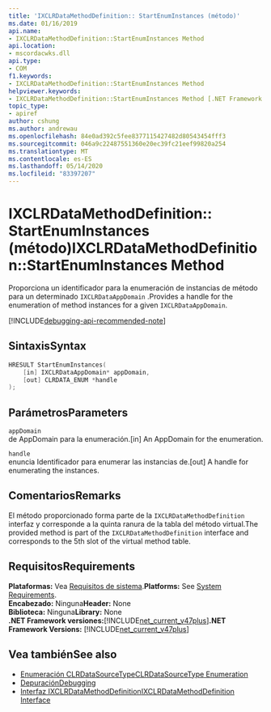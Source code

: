 ```yaml
---
title: 'IXCLRDataMethodDefinition:: StartEnumInstances (método)'
ms.date: 01/16/2019
api.name:
- IXCLRDataMethodDefinition::StartEnumInstances Method
api.location:
- mscordacwks.dll
api.type:
- COM
f1.keywords:
- IXCLRDataMethodDefinition::StartEnumInstances Method
helpviewer.keywords:
- IXCLRDataMethodDefinition::StartEnumInstances Method [.NET Framework debugging]
topic_type:
- apiref
author: cshung
ms.author: andrewau
ms.openlocfilehash: 84e0ad392c5fee8377115427482d80543454fff3
ms.sourcegitcommit: 046a9c22487551360e20ec39fc21eef99820a254
ms.translationtype: MT
ms.contentlocale: es-ES
ms.lasthandoff: 05/14/2020
ms.locfileid: "83397207"
---
```

# <a name="ixclrdatamethoddefinitionstartenuminstances-method"></a><span data-ttu-id="b12c8-102">IXCLRDataMethodDefinition:: StartEnumInstances (método)</span><span class="sxs-lookup"><span data-stu-id="b12c8-102">IXCLRDataMethodDefinition::StartEnumInstances Method</span></span>

<span data-ttu-id="b12c8-103">Proporciona un identificador para la enumeración de instancias de método para un determinado `IXCLRDataAppDomain` .</span><span class="sxs-lookup"><span data-stu-id="b12c8-103">Provides a handle for the enumeration of method instances for a given `IXCLRDataAppDomain`.</span></span>

[!INCLUDE[debugging-api-recommended-note](../../../../includes/debugging-api-recommended-note.md)]

## <a name="syntax"></a><span data-ttu-id="b12c8-104">Sintaxis</span><span class="sxs-lookup"><span data-stu-id="b12c8-104">Syntax</span></span>

```cpp
HRESULT StartEnumInstances(
    [in] IXCLRDataAppDomain* appDomain,
    [out] CLRDATA_ENUM *handle
);
```

## <a name="parameters"></a><span data-ttu-id="b12c8-105">Parámetros</span><span class="sxs-lookup"><span data-stu-id="b12c8-105">Parameters</span></span>

`appDomain`\
<span data-ttu-id="b12c8-106">de AppDomain para la enumeración.</span><span class="sxs-lookup"><span data-stu-id="b12c8-106">[in] An AppDomain for the enumeration.</span></span>

`handle`\
<span data-ttu-id="b12c8-107">enuncia Identificador para enumerar las instancias de.</span><span class="sxs-lookup"><span data-stu-id="b12c8-107">[out] A handle for enumerating the instances.</span></span>

## <a name="remarks"></a><span data-ttu-id="b12c8-108">Comentarios</span><span class="sxs-lookup"><span data-stu-id="b12c8-108">Remarks</span></span>

<span data-ttu-id="b12c8-109">El método proporcionado forma parte de la `IXCLRDataMethodDefinition` interfaz y corresponde a la quinta ranura de la tabla del método virtual.</span><span class="sxs-lookup"><span data-stu-id="b12c8-109">The provided method is part of the `IXCLRDataMethodDefinition` interface and corresponds to the 5th slot of the virtual method table.</span></span>

## <a name="requirements"></a><span data-ttu-id="b12c8-110">Requisitos</span><span class="sxs-lookup"><span data-stu-id="b12c8-110">Requirements</span></span>

<span data-ttu-id="b12c8-111">**Plataformas:** Vea [Requisitos de sistema](../../../../docs/framework/get-started/system-requirements.md).</span><span class="sxs-lookup"><span data-stu-id="b12c8-111">**Platforms:** See [System Requirements](../../../../docs/framework/get-started/system-requirements.md).</span></span>  
<span data-ttu-id="b12c8-112">**Encabezado:** Ninguna</span><span class="sxs-lookup"><span data-stu-id="b12c8-112">**Header:** None</span></span>  
<span data-ttu-id="b12c8-113">**Biblioteca:** Ninguna</span><span class="sxs-lookup"><span data-stu-id="b12c8-113">**Library:** None</span></span>  
<span data-ttu-id="b12c8-114">**.NET Framework versiones:**[!INCLUDE[net_current_v47plus](../../../../includes/net-current-v47plus.md)]</span><span class="sxs-lookup"><span data-stu-id="b12c8-114">**.NET Framework Versions:** [!INCLUDE[net_current_v47plus](../../../../includes/net-current-v47plus.md)]</span></span>  

## <a name="see-also"></a><span data-ttu-id="b12c8-115">Vea también</span><span class="sxs-lookup"><span data-stu-id="b12c8-115">See also</span></span>

- [<span data-ttu-id="b12c8-116">Enumeración CLRDataSourceType</span><span class="sxs-lookup"><span data-stu-id="b12c8-116">CLRDataSourceType Enumeration</span></span>](clrdatasourcetype-enumeration.md)
- [<span data-ttu-id="b12c8-117">Depuración</span><span class="sxs-lookup"><span data-stu-id="b12c8-117">Debugging</span></span>](index.md)
- [<span data-ttu-id="b12c8-118">Interfaz IXCLRDataMethodDefinition</span><span class="sxs-lookup"><span data-stu-id="b12c8-118">IXCLRDataMethodDefinition Interface</span></span>](ixclrdatamethoddefinition-interface.md)
